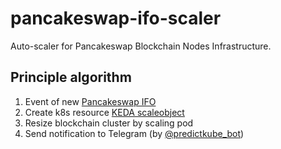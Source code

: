# pancakeswap-ifo-scaler

Auto-scaler for Pancakeswap Blockchain Nodes Infrastructure.

## Principle algorithm

1. Event of new [Pancakeswap IFO](https://pancakeswap.finance/ifo)
2. Create k8s resource [KEDA scaleobject](https://keda.sh/docs/2.7/scalers/cron/)
3. Resize blockchain cluster by scaling pod
4. Send notification to Telegram (by [@predictkube_bot](https://t.me/predictkube_bot))
